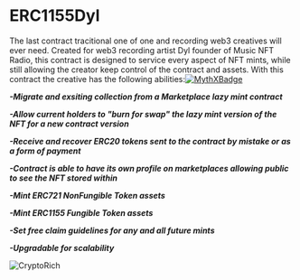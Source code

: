 # ERC1155Dyl
The last contract tracitional one of one and recording web3 creatives will ever need. Created for web3 recording artist Dyl founder of Music NFT Radio, this contract is designed to service every aspect of NFT mints, while still allowing the creator keep control of the contract and assets. With this contract the creative has the following abilities:[![MythXBadge](https://badgen.net/https/api.mythx.io/v1/projects/7ac53bb4-2a2d-42ee-b381-997591631c5d/badge/data?cache=300&icon=https://raw.githubusercontent.com/ConsenSys/mythx-github-badge/main/logo_white.svg)](https://docs.mythx.io/dashboard/github-badges)

  ***-Migrate and exsiting collection from a Marketplace lazy mint contract***
  
  ***-Allow current holders to "burn for swap" the lazy mint version of the NFT for a new contract version***
  
  ***-Receive and recover ERC20 tokens sent to the contract by mistake or as a form of payment***
  
  ***-Contract is able to have its own profile on marketplaces allowing public to see the NFT stored within***
  
  ***-Mint ERC721 NonFungible Token assets***
  
  ***-Mint ERC1155 Fungible Token assets***
  
  ***-Set free claim guidelines for any and all future mints***
  
  ***-Upgradable for scalability*** 
  
![CryptoRich](https://user-images.githubusercontent.com/86588710/177411246-686a0249-e742-41bb-93e6-169a6514d609.jpg)
